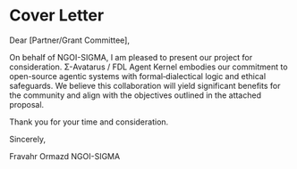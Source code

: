 # Cover Letter

Dear [Partner/Grant Committee],

On behalf of NGOI-SIGMA, I am pleased to present our project for consideration. Σ-Avatarus / FDL Agent Kernel embodies our commitment to open-source agentic systems with formal‑dialectical logic and ethical safeguards. We believe this collaboration will yield significant benefits for the community and align with the objectives outlined in the attached proposal.

Thank you for your time and consideration.

Sincerely,

Fravahr Ormazd
NGOI-SIGMA
